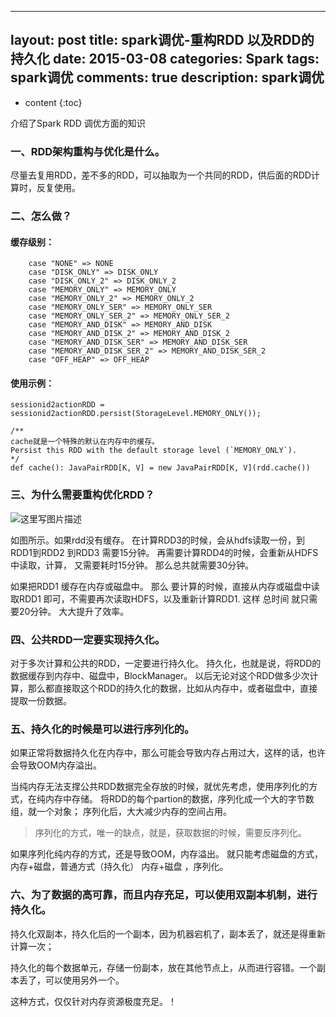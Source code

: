 
---
layout: post
title: spark调优-重构RDD 以及RDD的持久化
date: 2015-03-08
categories: Spark 
tags: spark调优
comments: true
description: spark调优
---
* content
{:toc}

介绍了Spark RDD 调优方面的知识

### 一、RDD架构重构与优化是什么。

尽量去复用RDD，差不多的RDD，可以抽取为一个共同的RDD，供后面的RDD计算时，反复使用。

### 二、怎么做？

#### 缓存级别：
```
	case "NONE" => NONE
    case "DISK_ONLY" => DISK_ONLY
    case "DISK_ONLY_2" => DISK_ONLY_2
    case "MEMORY_ONLY" => MEMORY_ONLY
    case "MEMORY_ONLY_2" => MEMORY_ONLY_2
    case "MEMORY_ONLY_SER" => MEMORY_ONLY_SER
    case "MEMORY_ONLY_SER_2" => MEMORY_ONLY_SER_2
    case "MEMORY_AND_DISK" => MEMORY_AND_DISK
    case "MEMORY_AND_DISK_2" => MEMORY_AND_DISK_2
    case "MEMORY_AND_DISK_SER" => MEMORY_AND_DISK_SER
    case "MEMORY_AND_DISK_SER_2" => MEMORY_AND_DISK_SER_2
    case "OFF_HEAP" => OFF_HEAP
```

####  使用示例：
```
sessionid2actionRDD = sessionid2actionRDD.persist(StorageLevel.MEMORY_ONLY());

/** 
cache就是一个特殊的默认在内存中的缓存。
Persist this RDD with the default storage level (`MEMORY_ONLY`). 
*/
def cache(): JavaPairRDD[K, V] = new JavaPairRDD[K, V](rdd.cache())
```


### 三、为什么需要重构优化RDD？

![这里写图片描述](http://img.blog.csdn.net/20161210150917120?watermark/2/text/aHR0cDovL2Jsb2cuY3Nkbi5uZXQvbHhoYW5kbGJi/font/5a6L5L2T/fontsize/400/fill/I0JBQkFCMA==/dissolve/70/gravity/SouthEast)

如图所示。如果rdd没有缓存。 
在计算RDD3的时候，会从hdfs读取一份，到RDD1到RDD2 到RDD3 需要15分钟。
再需要计算RDD4的时候，会重新从HDFS中读取，计算， 又需要耗时15分钟。 那么总共就需要30分钟。


如果把RDD1 缓存在内存或磁盘中。
那么 要计算的时候，直接从内存或磁盘中读取RDD1 即可，不需要再次读取HDFS，以及重新计算RDD1. 这样 总时间 就只需要20分钟。 大大提升了效率。

### 四、公共RDD一定要实现持久化。

对于多次计算和公共的RDD，一定要进行持久化。
持久化，也就是说，将RDD的数据缓存到内存中、磁盘中，BlockManager。
以后无论对这个RDD做多少次计算，那么都直接取这个RDD的持久化的数据，比如从内存中，或者磁盘中，直接提取一份数据。

### 五、持久化的时候是可以进行序列化的。

如果正常将数据持久化在内存中，那么可能会导致内存占用过大，这样的话，也许会导致OOM内存溢出。

当纯内存无法支撑公共RDD数据完全存放的时候，就优先考虑，使用序列化的方式，在纯内存中存储。
将RDD的每个partion的数据，序列化成一个大的字节数组，就一个对象；
序列化后，大大减少内存的空间占用。

> 序列化的方式，唯一的缺点，就是，获取数据的时候，需要反序列化。

如果序列化纯内存的方式，还是导致OOM，内存溢出。
就只能考虑磁盘的方式，内存+磁盘，普通方式（持久化）
内存+磁盘 ，序列化。

###  六、为了数据的高可靠，而且内存充足，可以使用双副本机制，进行持久化。

持久化双副本，持久化后的一个副本，因为机器宕机了，副本丢了，就还是得重新计算一次；

持久化的每个数据单元，存储一份副本，放在其他节点上，从而进行容错。一个副本丢了，可以使用另外一个。

这种方式，仅仅针对内存资源极度充足。！